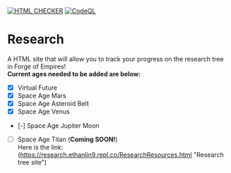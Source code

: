 [![HTML CHECKER](https://github.com/WindowsSystemAdmin/research/actions/workflows/HTMLCHECK.yml/badge.svg?branch=main&event=push)](https://github.com/WindowsSystemAdmin/research/actions/workflows/HTMLCHECK.yml)
[![CodeQL](https://github.com/WindowsSystemAdmin/research/actions/workflows/codeql.yml/badge.svg?event=push)](https://github.com/WindowsSystemAdmin/research/actions/workflows/codeql.yml)
# Research
A HTML site that will allow you to track your progress on the research tree in Forge of Empires!\
**Current ages needed to be added are below:** 
- [X] Virtual Future
- [X] Space Age Mars
- [X] Space Age Asteroid Belt
- [X] Space Age Venus
- [-] Space Age Jupiter Moon
- [ ] Space Age Titan (**Coming SOON!**)\
Here is the link: (https://research.ethanlin9.repl.co/ResearchResources.html "Research tree site")
